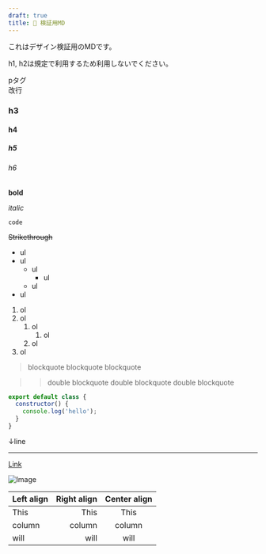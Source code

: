 ```yaml
---
draft: true
title: 🏁 検証用MD
---
```


これはデザイン検証用のMDです。

h1, h2は規定で利用するため利用しないでください。

pタグ  
改行

### h3

#### h4

##### h5

###### h6

**bold**

*italic*

`code`

~~Strikethrough~~

* ul
* ul
    * ul
        * ul
    * ul
* ul

1. ol
1. ol
    1. ol
        1. ol
    1. ol
1. ol

> blockquote
> blockquote
> blockquote

>> double blockquote
>> double blockquote
>> double blockquote

```javascript
export default class {
  constructor() {
    console.log('hello');
  }
}
```

↓line

---

[Link](https://mixi.jp)

![Image](https://dummyimage.com/600x400/fa529b/fff.png "画像")

| Left align | Right align | Center align |
|:-----------|------------:|:------------:|
| This       | This        | This         |
| column     | column      | column       |
| will       | will        | will         |

